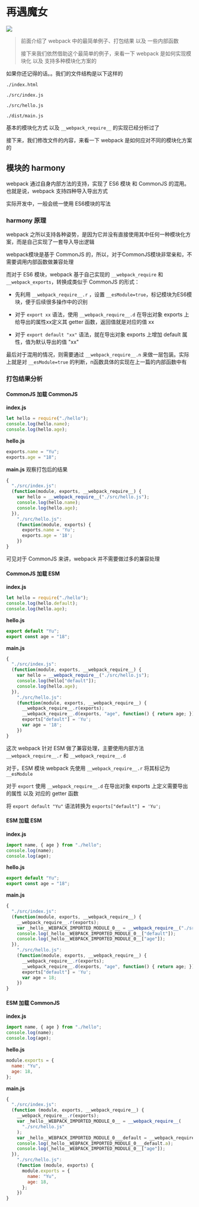 # 再遇魔女

<img src="~@webpack/第二话-再遇魔女/拉姆.gif">

> 前面介绍了 webpack 中的最简单例子、打包结果 以及 一些内部函数
>
> 接下来我们依然借助这个最简单的例子，来看一下 webpack 是如何实现模块化 以及 支持多种模块化方案的

如果你还记得的话。。我们的文件结构是以下这样的

```
./index.html

./src/index.js

./src/hello.js

./dist/main.js
```

基本的模块化方式 以及 `__webpack_require__` 的实现已经分析过了

接下来，我们修改文件的内容，来看一下 webpack 是如何应对不同的模块化方案的

## 模块的 harmony

webpack 通过自身内部方法的支持，实现了 ES6 模块 和 CommonJS 的混用。也就是说，webpack 支持四种导入导出方式

实际开发中，一般会统一使用 ES6模块的写法

### harmony 原理

webpack 之所以支持各种姿势，是因为它并没有直接使用其中任何一种模块化方案，而是自己实现了一套导入导出逻辑

webpack模块是基于 CommonJS 的，所以，对于CommonJS模块非常亲和，不需要调用内部函数做兼容处理

而对于 ES6 模块，webpack 基于自己实现的 `__webpack_require` 和 `__webpack_exports`，转换成类似于 CommonJS 的形式：

- 先利用 `__webpack_require__.r` ，设置 `__esModule=true`，标记模块为ES6模块，便于后续很多操作中的识别

- 对于 `export xx` 语法，使用 `__webpack_require__.d` 在导出对象 exports 上给导出的属性xx定义其 getter 函数，返回值就是对应的值 xx

- 对于  `export default "xx"` 语法，就在导出对象 exports 上增加 default 属性，值为默认导出的值 "xx"

最后对于混用的情况，则需要通过 `__webpack_require__.n` 来做一层包装。实际上就是对 `__esModule=true` 的判断，n函数具体的实现在上一篇的内部函数中有

### 打包结果分析

#### CommonJS 加载 CommonJS

**index.js**

```js
let hello = require("./hello");
console.log(hello.name);
console.log(hello.age);
```

**hello.js**

```js
exports.name = "Yu";
exports.age = "18";
```

**main.js** 观察打包后的结果

```js
{
  "./src/index.js":
  (function(module, exports, __webpack_require__) {
    var hello = __webpack_require__("./src/hello.js");
    console.log(hello.name);
    console.log(hello.age);
  }),
    "./src/hello.js":
    (function(module, exports) {
      exports.name = 'Yu';
      exports.age = '18';
    })
}
```

可见对于 CommonJS 来讲，webpack 并不需要做过多的兼容处理

#### CommonJS 加载 ESM

**index.js**

```js
let hello = require("./hello");
console.log(hello.default);
console.log(hello.age);
```

**hello.js**

```js
export default "Yu";
export const age = "18";
```

**main.js**

```js
{
  "./src/index.js":
  (function(module, exports, __webpack_require__) {
    var hello = __webpack_require__("./src/hello.js");
    console.log(hello["default"]);
    console.log(hello.age);
  }),
    "./src/hello.js":
    (function(module, exports, __webpack_require__) {
      __webpack_require__.r(exports);
      __webpack_require__.d(exports, "age", function() { return age; });
      exports["default"] = 'Yu';
      var age = '18';
    })
}
```

这次 webpack 针对 ESM 做了兼容处理，主要使用内部方法 `__webpack_require__.r` 和 `__webpack_require__.d`

对于，ESM 模块 webpack 先使用 `__webpack_require__.r` 将其标记为  `__esModule`

对于 `export` 使用 `__webpack_require__.d` 在导出对象 exports 上定义需要导出的属性 以及 对应的 getter 函数

将  `export default "Yu"` 语法转换为 `exports["default"] = 'Yu';`

#### ESM 加载 ESM

**index.js**

```js
import name, { age } from "./hello";
console.log(name);
console.log(age);
```

**hello.js**

```js
export default "Yu";
export const age = "18";
```

**main.js**

```js
{
  "./src/index.js":
  (function(module, exports, __webpack_require__) {
    __webpack_require__.r(exports);
    var _hello__WEBPACK_IMPORTED_MODULE_0__ = __webpack_require__("./src/hello.js");
    console.log(_hello__WEBPACK_IMPORTED_MODULE_0__["default"]);
    console.log(_hello__WEBPACK_IMPORTED_MODULE_0__["age"]);
  }),
    "./src/hello.js":
    (function(module, exports, __webpack_require__) {
      __webpack_require__.r(exports);
      __webpack_require__.d(exports, "age", function() { return age; });
      exports["default"] = 'Yu';
      var age = 18;
    })
}
```

#### ESM 加载 CommonJS

**index.js**

```js
import name, { age } from "./hello";
console.log(name);
console.log(age);
```

**hello.js**

```js
module.exports = {
  name: "Yu",
  age: 18,
};
```

**main.js**

```js
{
  "./src/index.js":
  (function (module, exports, __webpack_require__) {
    __webpack_require__.r(exports);
    var _hello__WEBPACK_IMPORTED_MODULE_0__ = __webpack_require__(
      "./src/hello.js"
    );
    var _hello__WEBPACK_IMPORTED_MODULE_0___default = __webpack_require__.n(_hello__WEBPACK_IMPORTED_MODULE_0__);
    console.log(_hello__WEBPACK_IMPORTED_MODULE_0___default.a);
    console.log(_hello__WEBPACK_IMPORTED_MODULE_0__["age"]);
  }),
    "./src/hello.js":
    (function (module, exports) {
      module.exports = {
        name: "Yu",
        age: 18,
      };
    })
}
```
